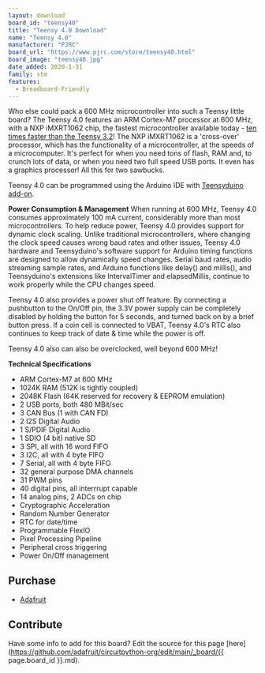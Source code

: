 ```yaml
---
layout: download
board_id: "teensy40"
title: "Teensy 4.0 Download"
name: "Teensy 4.0"
manufacturer: "PJRC"
board_url: "https://www.pjrc.com/store/teensy40.html"
board_image: "teensy40.jpg"
date_added: 2020-1-31
family: stm
features:
  - Breadboard-Friendly
---
```

Who else could pack a 600 MHz microcontroller into such a Teensy little board? The Teensy 4.0 features an ARM Cortex-M7 processor at 600 MHz, with a NXP iMXRT1062 chip, the fastest microcontroller available today - [ten times faster than the Teensy 3.2](https://github.com/PaulStoffregen/CoreMark)! The NXP iMXRT1062 is a 'cross-over' processor, which has the functionality of a microcontroller, at the speeds of a microcomputer. It's perfect for when you need tons of flash, RAM and, to crunch lots of data, or when you need two full speed USB ports. It even has a graphics processor! All this for two sawbucks.

Teensy 4.0 can be programmed using the Arduino IDE with [Teensyduino add-on](https://www.pjrc.com/teensy/td_download.html).

**Power Consumption & Management**
When running at 600 MHz, Teensy 4.0 consumes approximately 100 mA current, considerably more than most microcontrollers. To help reduce power, Teensy 4.0 provides support for dynamic clock scaling. Unlike traditional microcontrollers, where changing the clock speed causes wrong baud rates and other issues, Teensy 4.0 hardware and Teensyduino's software support for Arduino timing functions are designed to allow dynamically speed changes. Serial baud rates, audio streaming sample rates, and Arduino functions like delay() and millis(), and Teensyduino's extensions like IntervalTimer and elapsedMillis, continue to work properly while the CPU changes speed.

Teensy 4.0 also provides a power shut off feature. By connecting a pushbutton to the On/Off pin, the 3.3V power supply can be completely disabled by holding the button for 5 seconds, and turned back on by a brief button press. If a coin cell is connected to VBAT, Teensy 4.0's RTC also continues to keep track of date & time while the power is off.

Teensy 4.0 also can also be overclocked, well beyond 600 MHz!

**Technical Specifications**
 - ARM Cortex-M7 at 600 MHz
 - 1024K RAM (512K is tightly coupled)
 - 2048K Flash (64K reserved for recovery & EEPROM emulation)
 - 2 USB ports, both 480 MBit/sec
 - 3 CAN Bus (1 with CAN FD)
 - 2 I2S Digital Audio
 - 1 S/PDIF Digital Audio
 - 1 SDIO (4 bit) native SD
 - 3 SPI, all with 16 word FIFO
 - 3 I2C, all with 4 byte FIFO
 - 7 Serial, all with 4 byte FIFO
 - 32 general purpose DMA channels
 - 31 PWM pins
 - 40 digital pins, all interrrupt capable
 - 14 analog pins, 2 ADCs on chip
 - Cryptographic Acceleration
 - Random Number Generator
 - RTC for date/time
 - Programmable FlexIO
 - Pixel Processing Pipeline
 - Peripheral cross triggering
 - Power On/Off management

## Purchase
* [Adafruit](https://www.adafruit.com/product/4323)

## Contribute

Have some info to add for this board? Edit the source for this page [here](https://github.com/adafruit/circuitpython-org/edit/main/_board/{{ page.board_id }}.md).
